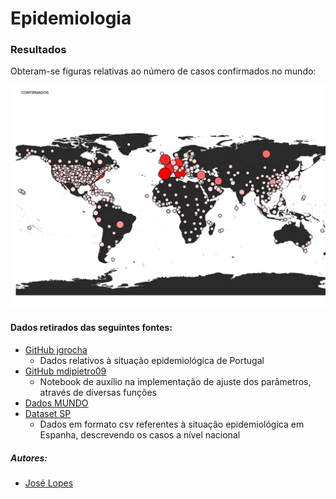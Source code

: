 # Epidemiologia




### Resultados
Obteram-se figuras relativas ao número de casos confirmados no mundo:

![confirmados_mundo](/COVID_19/figuras/confirmados_mundo.png)




#### Dados retirados das seguintes fontes:

- [GitHub jgrocha](https://github.com/jgrocha/covid-pt)
  - Dados relativos à situação epidemiológica de Portugal
- [GitHub mdipietro09](https://github.com/mdipietro09/DataScience_ArtificialIntelligence_Utils/blob/master/time_series/example_parametric_fit.ipynb)
  - Notebook de auxílio na implementação de ajuste dos parâmetros, através de diversas funções
- [Dados MUNDO]()
- [Dataset SP](https://data.world/liz-friedman/covid-19-in-spain)
  - Dados em formato csv referentes à situação epidemiológica em Espanha, descrevendo os casos a nível nacional 


##### Autores:

- [José Lopes](https://github.com/a82207)
